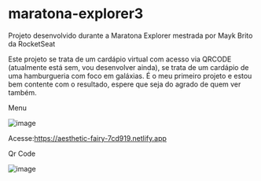 # maratona-explorer3
Projeto desenvolvido durante a Maratona Explorer mestrada por Mayk Brito da RocketSeat

Este projeto se trata de um cardápio virtual com acesso via QRCODE (atualmente está sem, vou desenvolver ainda), se trata de um cardápio de uma hamburgueria
com foco em galáxias. É o meu primeiro projeto e estou bem contente com o resultado, espere que seja do agrado de quem ver também.

Menu

![image](https://user-images.githubusercontent.com/83431949/184094905-b2163c9a-a421-4d9f-b1e4-5e894739a90b.png)



Acesse:https://aesthetic-fairy-7cd919.netlify.app



Qr Code

![image](https://user-images.githubusercontent.com/83431949/184094966-4371facb-e4e0-4426-9ef0-9c00da6408fc.png)

